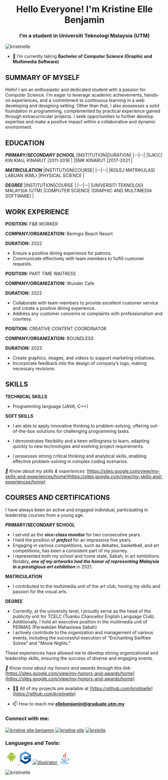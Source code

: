 
<h1 align="center">Hello Everyone! I'm Kristine Elle Benjamin</h1>
<h3 align="center">I'm a student in Universiti Teknologi Malaysia (UTM)</h3>

<p align="left"> <img src="https://komarev.com/ghpvc/?username=kristinelle&label=Profile%20views&color=0e75b6&style=flat" alt="kristinelle" /> </p>

- 🌱 I’m currently taking **Bachelor of Computer Science (Graphic and Multimedia Software)**

## **SUMMARY OF MYSELF**

Hello! I am an enthusiastic and dedicated student with a passion for Computer Science. I'm eager to leverage academic achievements, hands-on experiences, and a commitment to continuous learning in a web developing and designing setting. Other than that, I also possesses a solid foundation in programming, complemented by practical experience gained through extracurricular projects. I seek opportunities to further develop expertise and make a positive impact within a collaborative and dynamic environment.

## EDUCATION
***PRIMARY/SECONDARY SCHOOL***
|INSTITUTION|DURATION|
|--|--|
|SJK(C) KIN KIAU, KINARUT |2011-2016 |
|SMK KINARUT |2017-2021 |

***MATRICULATION***
|INSTITUTION|COURSE|
|--|--|
|KOLEJ MATRIKULASI LABUAN (KML)  |PHYSICAL SCIENCE  |

***DEGREE***
|INSTITUTION|COURSE  |
|--|--|
|UNIVERSITI TEKNOLOGI MALAYSIA (UTM)  |COMPUTER SCIENCE (GRAPHIC AND MULTIMEDIA SOFTWARE)  |

## WORK EXPERIENCE
**POSITION:** F&B WORKER 

**COMPANY/ORGANIZATION:** Beringis Beach Resort 

**DURATION:** 2022

 - Ensure a positive dining experience for patrons. 
 - Communicate effectively with team members to fulfill customer requests.
 
 **POSITION:** PART TIME WAITRESS
 
 **COMPANY/ORGANIZATION:** Wunder Cafe
 
 **DURATION:** 2022
 
 - Collaborate with team members to provide excellent customer service and create a positive dining experience.
 - Address any customer concerns or complaints with professionalism and courtesy.

 **POSITION:** CREATIVE CONTENT COORDINATOR
 
 **COMPANY/ORGANIZATION:** BOUNDLESS
 
 **DURATION:** 2023
 

 - Create graphics, images, and videos to support marketing initiatives.
 - Incorporate feedback into the design of company’s logo, making necessary revisions.

 ## SKILLS
 **TECHNICAL SKILLS**
 - Programming language (JAVA, C++)
 
**SOFT SKILLS**

 - I am able to apply innovative thinking to problem-solving, offering out-of-the-box solutions for challenging programming tasks.
- I demonstrates flexibility and a keen willingness to learn, adapting quickly to new technologies and evolving project requirements.

- I possesses strong critical thinking and analytical skills, enabling effective problem-solving in complex coding scenarios.

*📄 Know about my skills & experiences:* [https://sites.google.com/view/my-skills-and-experiences/home](https://sites.google.com/view/my-skills-and-experiences/home)


## COURSES AND CERTIFICATIONS
I have always been an active and engaged individual, participating in leadership courses from a young age. 

**PRIMARY/SECONDARY SCHOOL**
- I served as the ***vice-class monitor*** for two consecutive years.
- I held the position of ***prefect*** for an impressive five years.
- Engaging in various competitions, such as debates, basketball, and art competitions, has been a consistent part of my journey.
- I represented both my school and home state, Sabah, in art exhibitions. Notably, ***one of my artworks had the honor of representing Malaysia in a prestigious art exhibition*** in 2021.

**MATRICULATION**
- I contributed to the multimedia unit of the art club, honing my skills and passion for the visual arts.

**DEGREE**
- Currently, at the university level, I proudly serve as the head of the publicity unit for TCELC (Tuanku Chancellor English Language Club).
- Additionally, I hold an executive position in the multimedia unit of PERMAS (Perwakilan Mahasiswa Sabah)
-  I actively contribute to the organization and management of various events, including the successful execution of "Enchanting Swiftiee Soiree" and "Movie Nights." 

These experiences have allowed me to develop strong organizational and leadership skills, ensuring the success of diverse and engaging events.

*📝 Know more about my honors and awards through this link:*
[https://sites.google.com/view/my-honors-and-awards/home](https://sites.google.com/view/my-honors-and-awards/home)

 - 👨‍💻 All of my projects are available at [https://github.com/kristinelle](https://github.com/kristinelle)

- 📫 How to reach me **ellebenjamin@graduate.utm.my**
<h3 align="left">Connect with me:</h3>
<p align="left">
<a href="https://linkedin.com/in/kristine elle benjamin" target="blank"><img align="center" src="https://raw.githubusercontent.com/rahuldkjain/github-profile-readme-generator/master/src/images/icons/Social/linked-in-alt.svg" alt="kristine elle benjamin" height="30" width="40" /></a>
<a href="https://fb.com/kristine elle" target="blank"><img align="center" src="https://raw.githubusercontent.com/rahuldkjain/github-profile-readme-generator/master/src/images/icons/Social/facebook.svg" alt="kristine elle" height="30" width="40" /></a>
<a href="https://instagram.com/krstnlle" target="blank"><img align="center" src="https://raw.githubusercontent.com/rahuldkjain/github-profile-readme-generator/master/src/images/icons/Social/instagram.svg" alt="krstnlle" height="30" width="40" /></a>
</p>

<h3 align="left">Languages and Tools:</h3>
<p align="left"> <a href="https://developer.android.com" target="_blank" rel="noreferrer"> <img src="https://raw.githubusercontent.com/devicons/devicon/master/icons/android/android-original-wordmark.svg" alt="android" width="40" height="40"/> </a> <a href="https://www.w3schools.com/cpp/" target="_blank" rel="noreferrer"> <img src="https://raw.githubusercontent.com/devicons/devicon/master/icons/cplusplus/cplusplus-original.svg" alt="cplusplus" width="40" height="40"/> </a> <a href="https://www.adobe.com/in/products/illustrator.html" target="_blank" rel="noreferrer"> <img src="https://www.vectorlogo.zone/logos/adobe_illustrator/adobe_illustrator-icon.svg" alt="illustrator" width="40" height="40"/> </a> <a href="https://www.java.com" target="_blank" rel="noreferrer"> <img src="https://raw.githubusercontent.com/devicons/devicon/master/icons/java/java-original.svg" alt="java" width="40" height="40"/> </a> </p>

<p><img align="center" src="https://github-readme-streak-stats.herokuapp.com/?user=kristinelle&" alt="kristinelle" /></p>

